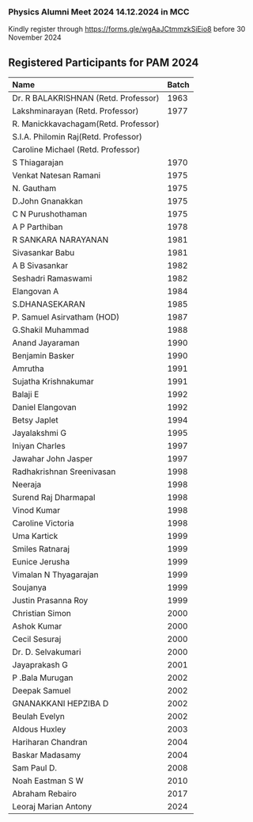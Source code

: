 

### Physics Alumni Meet 2024 14.12.2024 in MCC

Kindly register through https://forms.gle/wgAaJCtmmzkSiEio8 before 30 November 2024


## Registered Participants for PAM 2024

| Name                                 | Batch|
|:-------------------------------------|:-----|
| Dr. R BALAKRISHNAN (Retd. Professor) | 1963 |
| Lakshminarayan (Retd. Professor)     | 1977	|
| R. Manickkavachagam(Retd. Professor) |      |
| S.I.A. Philomin Raj(Retd. Professor) |      |
| Caroline Michael (Retd. Professor)   |      |
| S Thiagarajan 	                     | 1970 |
| Venkat Natesan Ramani 	             | 1975 |
| N. Gautham	                         | 1975 |
| D.John Gnanakkan	                   | 1975 |
| C N Purushothaman                    | 1975 |
| A P Parthiban                        | 1978 |
| R SANKARA NARAYANAN 	               | 1981 |
| Sivasankar Babu                      | 1981 |
| A B Sivasankar 	                     | 1982 |
| Seshadri Ramaswami	                 | 1982 |
| Elangovan A	                         | 1984 |
| S.DHANASEKARAN	                     | 1985 |
| P. Samuel Asirvatham (HOD) 	         | 1987	|
| G.Shakil Muhammad 	                 | 1988 |
| Anand Jayaraman	                     | 1990 |
| Benjamin Basker	                     | 1990 |
| Amrutha	                             | 1991 |
| Sujatha Krishnakumar	               | 1991 |
| Balaji E                             | 1992 |
| Daniel Elangovan 	                   | 1992	|
| Betsy Japlet                         | 1994 |
| Jayalakshmi G	                       | 1995 |
| Iniyan Charles 	                     | 1997 |
| Jawahar John Jasper                  | 1997 |
| Radhakrishnan Sreenivasan	           | 1998 |
| Neeraja                              | 1998 |
| Surend Raj Dharmapal                 | 1998 |
| Vinod Kumar                          | 1998 |
| Caroline Victoria                    | 1998 |
| Uma Kartick	                         | 1999 |
| Smiles Ratnaraj	                     | 1999 |
| Eunice Jerusha 	                     | 1999 |
| Vimalan N Thyagarajan                | 1999 |
| Soujanya                             | 1999 |
| Justin Prasanna Roy                  | 1999 |
| Christian Simon                      | 2000 |
| Ashok Kumar                          | 2000 |
| Cecil Sesuraj	                       | 2000 |
| Dr. D. Selvakumari 	                 | 2000 |
| Jayaprakash G                        | 2001 |
| P .Bala Murugan	                     | 2002 |
| Deepak Samuel                        | 2002 |
| GNANAKKANI HEPZIBA D	               | 2002 |
| Beulah Evelyn 	                     | 2002 |
| Aldous Huxley                        | 2003 |
| Hariharan Chandran	                 | 2004	|
| Baskar Madasamy	                     | 2004	|
| Sam Paul D.	                         | 2008 | 
| Noah Eastman S W                     | 2010 |
| Abraham Rebairo	                     | 2017 |
| Leoraj Marian Antony                 | 2024 |
